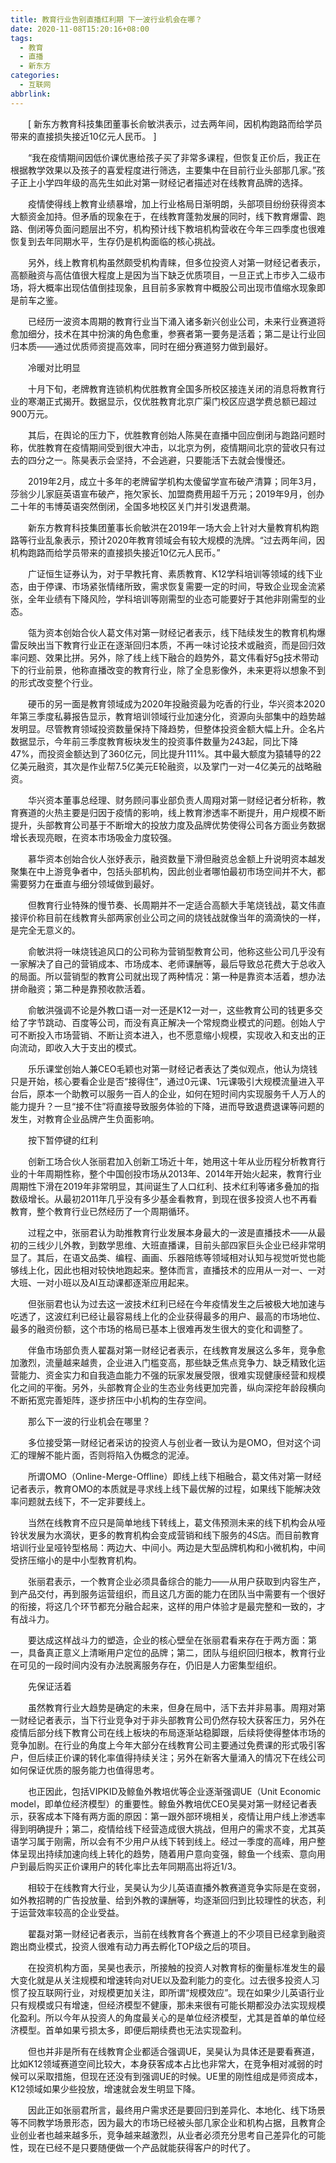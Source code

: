 ```yaml
---
title: 教育行业告别直播红利期 下一波行业机会在哪？
date: 2020-11-08T15:20:16+08:00
tags:
  - 教育
  - 直播
  - 新东方
categories:
  - 互联网
abbrlink:
---
```


　　[ 新东方教育科技集团董事长俞敏洪表示，过去两年间，因机构跑路而给学员带来的直接损失接近10亿元人民币。 ]

　　“我在疫情期间因低价课优惠给孩子买了非常多课程，但恢复正价后，我正在根据教学效果以及孩子的喜爱程度进行筛选，主要集中在目前行业头部那几家。”孩子正上小学四年级的高先生如此对第一财经记者描述对在线教育品牌的选择。

　　疫情使得线上教育业绩暴增，加上行业格局日渐明朗，头部项目纷纷获得资本大额资金加持。但矛盾的现象在于，在线教育蓬勃发展的同时，线下教育爆雷、跑路、倒闭等负面问题层出不穷，机构预计线下教培机构营收在今年三四季度也很难恢复到去年同期水平，生存仍是机构面临的核心挑战。

　　另外，线上教育机构虽然颇受机构青睐，但多位投资人对第一财经记者表示，高额融资与高估值很大程度上是因为当下缺乏优质项目，一旦正式上市步入二级市场，将大概率出现估值倒挂现象，且目前多家教育中概股公司出现市值缩水现象即是前车之鉴。

　　已经历一波资本周期的教育行业当下涌入诸多新兴创业公司，未来行业赛道将愈加细分，技术在其中扮演的角色愈重，参赛者第一要务是活着；第二是让行业回归本质——通过优质师资提高效率，同时在细分赛道努力做到最好。

　　冷暖对比明显

　　十月下旬，老牌教育连锁机构优胜教育全国多所校区接连关闭的消息将教育行业的寒潮正式揭开。数据显示，仅优胜教育北京广渠门校区应退学费总额已超过900万元。

　　其后，在舆论的压力下，优胜教育创始人陈昊在直播中回应倒闭与跑路问题时称，优胜教育在疫情期间受到很大冲击，以北京为例，疫情期间北京的营收只有过去的四分之一。陈昊表示会坚持，不会逃避，只要能活下去就会慢慢还。

　　2019年2月，成立十多年的老牌留学机构太傻留学宣布破产清算；同年3月，莎翁少儿家庭英语宣布破产，拖欠家长、加盟商费用超千万元；2019年9月，创办二十年的韦博英语突然倒闭，全国多地校区关门并引发退费潮。

　　新东方教育科技集团董事长俞敏洪在2019年一场大会上针对大量教育机构跑路等行业乱象表示，预计2020年教育领域会有较大规模的洗牌。“过去两年间，因机构跑路而给学员带来的直接损失接近10亿元人民币。”

　　广证恒生证券认为，对于早教托育、素质教育、K12学科培训等领域的线下业态，由于停课、市场紧张情绪所致，需求恢复需要一定的时间，导致企业现金流紧张，全年业绩有下降风险，学科培训等刚需型的业态可能要好于其他非刚需型的业态。

　　瓴为资本创始合伙人葛文伟对第一财经记者表示，线下陆续发生的教育机构爆雷反映出当下教育行业正在逐渐回归本质，不再一味讨论技术或融资，而是回归效率问题、效果比拼。另外，除了线上线下融合的趋势外，葛文伟看好5g技术带动下的行业前景，他称直播改变的教育行业，除了全息影像外，未来更将以想象不到的形式改变整个行业。

　　硬币的另一面是教育领域成为2020年投融资最为吃香的行业，华兴资本2020年第三季度私募报告显示，教育培训领域行业加速分化，资源向头部集中的趋势越发明显。尽管教育领域投资数量保持下降趋势，但整体投资金额大幅上升。企名片数据显示，今年前三季度教育板块发生的投资事件数量为243起，同比下降47%，而投资金额达到了360亿元，同比提升111%。其中最大额度为猿辅导的22亿美元融资，其次是作业帮7.5亿美元E轮融资，以及掌门一对一4亿美元的战略融资。

　　华兴资本董事总经理、财务顾问事业部负责人周翔对第一财经记者分析称，教育赛道的火热主要是归因于疫情的影响，线上教育渗透率不断提升，用户规模不断提升，头部教育公司基于不断增大的投放力度及品牌优势使得公司各方面业务数据增长表现亮眼，在资本市场吸金力度较强。

　　慕华资本创始合伙人张妤表示，融资数量下滑但融资总金额上升说明资本越发聚集在中上游竞争者中，包括头部机构，因此创业者哪怕最初市场空间并不大，都需要努力在垂直与细分领域做到最好。

　　但教育行业特殊的慢节奏、长周期并不一定适合高额大手笔烧钱战，葛文伟直接评价称目前在线教育头部两家创业公司之间的烧钱战就像当年的滴滴快的一样，是完全无意义的。

　　俞敏洪将一味烧钱追风口的公司称为营销型教育公司，他称这些公司几乎没有一家解决了自己的营销成本、市场成本、老师课酬等，最后导致总花费大于总收入的局面。所以营销型的教育公司就出现了两种情况：第一种是靠资本活着，想办法拼命融资；第二种是靠预收款活着。

　　俞敏洪强调不论是外教口语一对一还是K12一对一，这些教育公司的钱更多交给了字节跳动、百度等公司，而没有真正解决一个常规商业模式的问题。创始人宁可不断投入市场营销、不断让资本进入，也不愿意缩小规模，实现收入和支出的正向流动，即收入大于支出的模式。

　　乐乐课堂创始人兼CEO毛颖也对第一财经记者表达了类似观点，他认为烧钱只是开始，核心要看企业是否“接得住”，通过0元课、1元课吸引大规模流量进入平台后，原本一个助教可以服务一百人的企业，如何在短时间内实现服务千人万人的能力提升？一旦“接不住”将直接导致服务体验的下降，进而导致退费退课等问题的发生，对教育企业品牌产生负面影响。

　　按下暂停键的红利

　　创新工场合伙人张丽君加入创新工场近十年，她用这十年从业历程分析教育行业的十年周期性称，整个中国创投市场从2013年、2014年开始火起来，教育行业周期性下滑在2019年非常明显，其间诞生了人口红利、技术红利等诸多叠加的指数级增长。从最初2011年几乎没有多少基金看教育，到现在很多投资人也不再看教育，整个教育行业已然经历了一个周期循环。

　　过程之中，张丽君认为助推教育行业发展本身最大的一波是直播技术——从最初的三线少儿外教，到数学思维、大班直播课，目前头部四家巨头企业已经非常明显了。其后，在语文品类、编程、画画、乐器陪练等领域相对认知与视觉听觉也能够线上化，因此也相对较快地跑起来。整体而言，直播技术的应用从一对一、一对大班、一对小班以及AI互动课都逐渐应用起来。

　　但张丽君也认为过去这一波技术红利已经在今年疫情发生之后被极大地加速与吃透了，这波红利已经让最容易线上化的企业获得最多的用户、最高的市场地位、最多的融资份额，这个市场的格局已基本上很难再发生很大的变化和调整了。

　　伴鱼市场部负责人翟磊对第一财经记者表示，在线教育发展这么多年，竞争愈加激烈，流量越来越贵，企业进入门槛变高，那些缺乏焦点竞争力、缺乏精致化运营能力、资金实力和自我造血能力不强的玩家发展受限，很难实现健康经营和规模化之间的平衡。另外，头部教育企业的生态业务线更加完善，纵向深挖年龄段横向不断拓宽完善矩阵，逐步挤压中小机构的生存空间。

　　那么下一波的行业机会在哪里？

　　多位接受第一财经记者采访的投资人与创业者一致认为是OMO，但对这个词汇的理解不能片面，否则将陷入伪概念的泥淖。

　　所谓OMO（Online-Merge-Offline）即线上线下相融合，葛文伟对第一财经记者表示，教育OMO的本质就是寻求线上线下最优解的过程，如果线下能解决效率问题就去线下，不一定非要线上。

　　当然在线教育不应只是简单地线下转线上，葛文伟预测未来的线下机构会从哑铃状发展为水滴状，更多的教育机构会变成营销和线下服务的4S店。而目前教育培训行业呈哑铃型格局：两边大、中间小。两边是大型品牌机构和小微机构，中间受挤压缩小的是中小型教育机构。

　　张丽君表示，一个教育企业必须具备综合的能力——从用户获取到内容生产，到产品交付，再到服务运营组织，而且这几方面的能力在团队当中需要有一个很好的衔接，将这几个环节都充分融合起来，这样的用户体验才是最完整和一致的，才有战斗力。

　　要达成这样战斗力的塑造，企业的核心壁垒在张丽君看来存在于两方面：第一，具备真正意义上清晰用户定位的品牌；第二，团队与组织回归根本，教育行业在可见的一段时间内没有办法脱离服务存在，仍旧是人力密集型组织。

　　先保证活着

　　虽然教育行业大趋势是确定的未来，但身在局中，活下去并非易事。周翔对第一财经记者表示，当下行业竞争对于非头部教育公司仍然存较大获客压力，另外在疫情后部分线下教育公司在线上板块的布局逐渐站稳脚跟，后续将使得整体市场的竞争加剧。在行业的角度上今年大部分在线教育公司主要通过免费课的形式吸引客户，但后续正价课的转化率值得持续关注；另外在新客大量涌入的情况下在线公司如何保证优质的服务能力也值得思考。

　　也正因此，包括VIPKID及鲸鱼外教培优等企业逐渐强调UE（Unit Economic model，即单位经济模型）的重要性。鲸鱼外教培优CEO吴昊对第一财经记者表示，获客成本下降有两方面的原因：第一跟外部环境相关，疫情让用户线上渗透率得到明确提升；第二，疫情给线下经营造成很大挑战，但用户的需求不变，尤其英语学习属于刚需，所以会有不少用户从线下转到线上。经过一季度的高峰，用户整体呈现出持续加速向线上转化的趋势，随着用户意向变强，鲸鱼一个线索、意向用户到最后购买正价课用户的转化率比去年同期高出将近1/3。

　　相较于在线教育大行业，吴昊认为少儿英语直播外教赛道竞争实际是在变弱，如外教招聘的广告投放量、给到外教的课酬等，均逐渐回归到比较理性的状态，利于运营效率较高的企业受益。

　　翟磊对第一财经记者表示，当前在线教育各个赛道上的不少项目已经拿到融资跑出商业模式，投资人很难有动力再去孵化TOP级之后的项目。

　　在投资机构方面，吴昊也表示，所接触的投资人对教育标的衡量标准发生的最大变化就是从关注规模和增速转向对UE以及盈利能力的变化。过去很多投资人习惯了投互联网行业，对规模更加关注，即所谓“规模效应”。现在如果少儿英语行业只有规模或只有增速，但经济模型不健康，那未来很有可能长期都没办法实现规模化盈利。所以今年从投资人的角度最关心的是单位经济模型，尤其是首单的单位经济模型。首单如果亏损太多，即便后期续费也无法实现盈利。

　　但也并非是所有在线教育企业都适合强调UE，吴昊认为具体还是要看赛道，比如K12领域赛道空间比较大，本身获客成本占比也非常大，在竞争相对减弱的时候可以采取措施，但现在还没有到强调UE的时候。UE里的刚性组成是师资成本，K12领域如果少些投放，增速就会发生明显下降。

　　因此正如张丽君所言，最终用户需求还是要回归到差异化、本地化、线下场景等不同教学场景形态，因为最大的市场已经被头部几家企业和机构占据，且教育企业创业者也越来越多乐，竞争越来越激烈，从业者必须充分思考自己差异化的可能性，现在已经不是只要随便做一个产品就能获得客户的时代了。